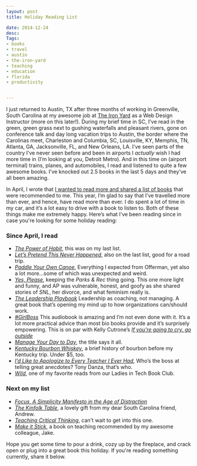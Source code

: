 ```yaml
---
layout: post
title: Holiday Reading List

date: 2014-12-24
desc: 
Tags: 
- books
- travel
- austin
- the-iron-yard
- teaching
- education
- florida
- productivity


--- 
```


I just returned to Austin, TX after three months of working in Greenville, South Carolina at my awesome job at [The Iron Yard](http://www.theironyard.com) as a Web Design Instructor (more on this later!). During my brief time in SC, I’ve read in the green, green grass next to gushing waterfalls and pleasant rivers, gone on conference talk and day long vacation trips to Austin, the border where the Carolinas meet, Charleston and Columbia, SC, Louisville, KY, Memphis, TN, Atlanta, GA,  Jacksonville, FL, and New Orleans, LA. I’ve seen parts of the country I’ve never seen before and been in airports I *actually* wish I had more time in (I’m looking at you, Detroit Metro). And in this time on (airport terminal) trains, planes, and automobiles, I read and listened to quite a few awesome books. I’ve knocked out 2.5 books in the last 5 days and they’ve all been amazing.

In April, I wrote that [I wanted to read more and shared a list of books](http://samkapila.com/journal/read-more) that were recommended to me. This year, I’m glad to say that I’ve travelled more than ever, and hence, have read more than ever. I do spent a lot of time in my car, and it’s a lot easy to drive with a book to listen to. Both of these things make me extremely happy. Here’s what I’ve been reading since in case you're looking for some holiday reading:

### Since April, I read
* [_The Power of Habit_](http://www.amazon.com/The-Power-Habit-What-Business/dp/B007EJSMC8/ref=tmm_aud_title_0?ie=UTF8&qid=1397665407&sr=8-1), this was on my last list.
* [_Let’s Pretend This Never Happened_](http://www.amazon.com/Pretend-Never-Happened-Mostly-Memoir/dp/B007UWP66O/ref=sr_1_1_title_2_audd?ie=UTF8&qid=1397665846&sr=8-1&keywords=let%27s+pretend+this+never+happened), also on the last list, good for a road trip. 
* [_Paddle Your Own Canoe_](http://www.amazon.com/Paddle-Your-Own-Canoe-Fundamentals/dp/B00FFHINZM), Everything I expected from Offerman, yet also a lot more...some of which was unexpected and weird.
* [_Yes, Please_](http://www.amazon.com/Yes-Please/dp/B00MP22QRQ/ref=sr_1_1_twi_4?s=books&ie=UTF8&qid=1419432664&sr=1-1&keywords=yes+please), keeping the _Parks & Rec_ thing going. This one more light and funny, and AP was vulnerable, honest, and goofy as she shared stories of _SNL_, her divorce, and what feminism really is.
* [_The Leadership Playbook_](http://www.amazon.com/The-Leadership-Playbook/dp/B00LOOURLI/ref=sr_1_1?s=books&ie=UTF8&qid=1419432769&sr=1-1&keywords=the+leadership+playbook) Leadership as coaching, not managing. A great book that’s opening my mind up to how organizations can/should work.
* [_#GirlBoss_](http://www.amazon.com/s/ref=sr_nr_p_n_feature_browse-b_mrr_0?fst=as%3Aoff&rh=n%3A283155%2Ck%3Aboss+girl%2Cp_n_feature_browse-bin%3A1240885011&keywords=boss+girl&ie=UTF8&qid=1419432987&rnid=618072011) This audiobook is amazing and I’m not even done with it. It’s a lot more practical advice than most bio books provide and it’s surprisely empowering.  This is on par with Kelly Cutrone’s [_If you're going to cry, go outside_](http://www.amazon.com/If-You-Have-Cry-Outside-ebook/dp/B0034EJL54/ref=sr_1_3?s=books&ie=UTF8&qid=1419433036&sr=1-3&keywords=kelly+cutrone)
* [_Manage Your Day to Day_](http://www.amazon.com/Manage-Your-Day---Day-Creative-ebook/dp/B00B77UE4W/ref=sr_1_1?s=books&ie=UTF8&qid=1419433310&sr=1-1&keywords=manage+your+day+to+day), the title says it all.
* [_Kentucky Bourbon Whiskey_](http://www.amazon.com/Kentucky-Bourbon-Whiskey-American-Heritage/dp/B00DMF7O90/ref=tmm_aud_title_0?ie=UTF8&qid=1419433367&sr=1-1), a brief history of bourbon before my Kentucky trip. Under $5, too.
* [_I’d Like to Apologize to Every Teacher I Ever Had_](http://www.amazon.com/Like-Apologize-Every-Teacher-Ever/dp/B0098TUPSQ/ref=tmm_aud_title_0?ie=UTF8&qid=1419433465&sr=1-1), Who’s the boss at telling great anecdotes? Tony Danza, that’s who.
* [_Wild_](http://www.amazon.com/Wild-Found-Pacific-Crest-Oprahs/dp/B007MIWUG0/ref=tmm_aud_swatch_0?_encoding=UTF8&sr=&qid=), one of my favorite reads from our Ladies in Tech Book Club.

 
### Next on my list
* [_Focus, A Simplicity Manifesto in the Age of Distraction_](http://www.amazon.com/Focus-Simplicity-Manifesto-Age-Distraction/dp/B005UJSL2A/ref=tmm_aud_title_0?ie=UTF8&qid=1419433574&sr=1-1)
* [_The Kinfolk Table_](http://www.amazon.com/Kinfolk-Table-Nathan-Williams/dp/1579655327/ref=sr_1_1?s=books&ie=UTF8&qid=1419433694&sr=1-1&keywords=kinfolk+table), a lovely gift from my dear South Carolina friend, Andrew.
* [_Teaching Critical Thinking_](http://www.amazon.com/Teaching-Critical-Thinking-Practical-Wisdom/dp/0415968208/ref=lh_ni_t?ie=UTF8&psc=1&smid=ATVPDKIKX0DER), can't wait to get into this one.
* [_Make it Stick_](http://www.amazon.com/Make-Stick-Science-Successful-Learning/dp/B00M1Z2THY/ref=sr_1_1_twi_3?ie=UTF8&qid=1419434035&sr=8-1&keywords=make+it+stick), a book on teaching recommended by my awesome colleague, Jake. 


Hope you get some time to pour a drink, cozy up by the fireplace, and crack open or plug into a great book this holiday. If you're reading something currently, share it below.



